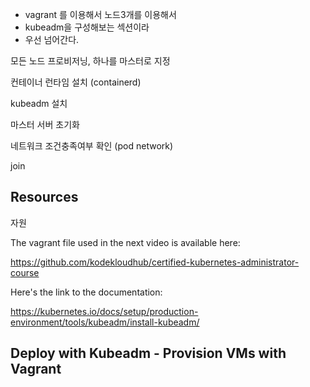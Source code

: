 - vagrant 를 이용해서 노드3개를 이용해서
- kubeadm을 구성해보는 섹션이라
- 우선 넘어간다.





모든 노드 프로비저닝, 하나를 마스터로 지정

컨테이너 런타임 설치 (containerd)

kubeadm 설치

마스터 서버 초기화

네트워크 조건충족여부 확인 (pod network)

join



## Resources

자원

The vagrant file used in the next video is available here:

https://github.com/kodekloudhub/certified-kubernetes-administrator-course

Here's the link to the documentation:

https://kubernetes.io/docs/setup/production-environment/tools/kubeadm/install-kubeadm/







## Deploy with Kubeadm - Provision VMs with Vagrant

































​	